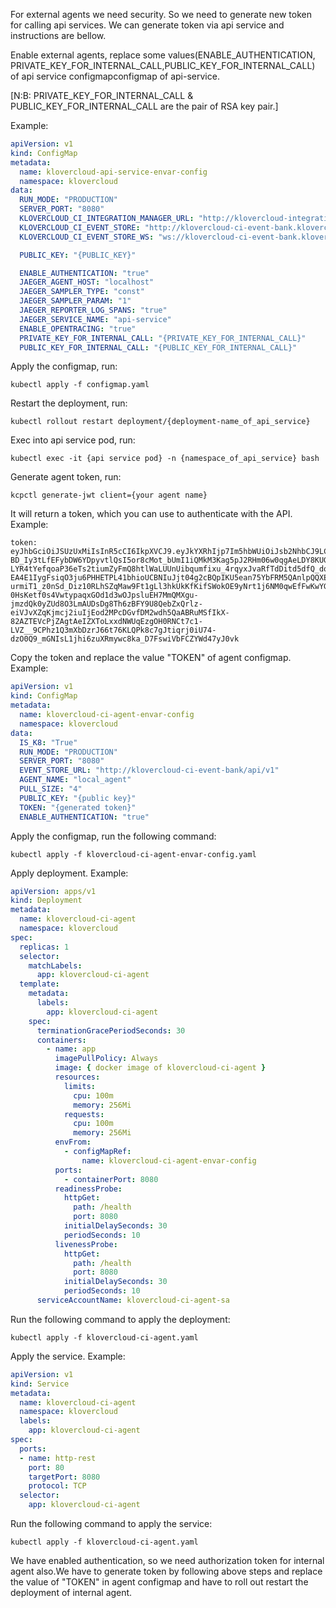 For external agents we need security. So we need to generate new token for calling api services. We can generate token
via api service and instructions are bellow.

Enable external agents, replace some values(ENABLE_AUTHENTICATION,
PRIVATE_KEY_FOR_INTERNAL_CALL,PUBLIC_KEY_FOR_INTERNAL_CALL) of api service configmapconfigmap of api-service.

[N:B: PRIVATE_KEY_FOR_INTERNAL_CALL & PUBLIC_KEY_FOR_INTERNAL_CALL are the pair of RSA key pair.]

Example:

```yml
apiVersion: v1
kind: ConfigMap
metadata:
  name: klovercloud-api-service-envar-config
  namespace: klovercloud
data:
  RUN_MODE: "PRODUCTION"
  SERVER_PORT: "8080"
  KLOVERCLOUD_CI_INTEGRATION_MANAGER_URL: "http://klovercloud-integration-manager.klovercloud.svc.cluster.local/api/v1"
  KLOVERCLOUD_CI_EVENT_STORE: "http://klovercloud-ci-event-bank.klovercloud.svc.cluster.local/api/v1"
  KLOVERCLOUD_CI_EVENT_STORE_WS: "ws://klovercloud-ci-event-bank.klovercloud.svc.cluster.local/api/v1"

  PUBLIC_KEY: "{PUBLIC_KEY}"

  ENABLE_AUTHENTICATION: "true"
  JAEGER_AGENT_HOST: "localhost"
  JAEGER_SAMPLER_TYPE: "const"
  JAEGER_SAMPLER_PARAM: "1"
  JAEGER_REPORTER_LOG_SPANS: "true"
  JAEGER_SERVICE_NAME: "api-service"
  ENABLE_OPENTRACING: "true"
  PRIVATE_KEY_FOR_INTERNAL_CALL: "{PRIVATE_KEY_FOR_INTERNAL_CALL}"
  PUBLIC_KEY_FOR_INTERNAL_CALL: "{PUBLIC_KEY_FOR_INTERNAL_CALL}"
```

Apply the configmap, run:

```
kubectl apply -f configmap.yaml
```

Restart the deployment, run:

```
kubectl rollout restart deployment/{deployment-name_of_api_service}
```

Exec into api service pod, run:

```
kubectl exec -it {api service pod} -n {namespace_of_api_service} bash
```

Generate agent token, run:

```
kcpctl generate-jwt client={your agent name}
```

It will return a token, which you can use to authenticate with the API. Example:

```
token:  eyJhbGciOiJSUzUxMiIsInR5cCI6IkpXVCJ9.eyJkYXRhIjp7Im5hbWUiOiJsb2NhbCJ9LCJleHAiOjUyNTI1MjU4NDAsImlhdCI6MTY1MjUyNTg0MH0.iK2TuESPqeL8SAcnNN-BD_Iy3tLfEFybDW6YDpyvtlQsI5or8cMot_bUmI1iQMkM3Kag5pJ2RHm06w0qgAeLDY8KUGk7mIAWlo41Grdls8vTkyIoVeyE-LYR4tYefqoaP36eTs2tiumZyFmQ8htlWaLUUnUibqumfixu_4rqyxJvaRfTdDitd5dfQ_dqpsmgv18-EA4E1IygFsiqO3ju6PHHETPL41bhioUCBNIuJjt04g2cBQpIKU5ean75YbFRM5QAnlpQQXE-urmiT1_z0nSd_Diz10RLhSZqMaw9Ft1gLl3hkUkKfKifSWokOE9yNrt1j6NM0qwEfFwKwYGEF8DXTBiVmgCEP06DZKcTxj9I_edku2NzhRiOAtYh4zqN_i9VkeMndJGDRm8p29z9qjAr-0HsKetf0s4VwtypaqxGOd1d3wOJpsluEH7MmQMXgu-jmzdQk0yZUd8O3LmAUDsDg8Th6zBFY9U8QebZxQrlz-eiVJvXZqKjmcj2iuIjEod2MPcDGvfDM2wdh5QaABRuMSfIkX-82AZTEVcPjZAgtAeIZXToLxxdNWUqEzgOH0RNCt7c1-LVZ__9CPhz1Q3mXbDzrJ66t76KLQPk8c7gJtiqrj0iU74-dzO0Q9_mGNIsL1jhi6zuXRmywc8ka_D7FswiVbFCZYWd47yJ0vk
```

Copy the token and replace the value "TOKEN" of agent configmap. Example:

```yml
apiVersion: v1
kind: ConfigMap
metadata:
  name: klovercloud-ci-agent-envar-config
  namespace: klovercloud
data:
  IS_K8: "True"
  RUN_MODE: "PRODUCTION"
  SERVER_PORT: "8080"
  EVENT_STORE_URL: "http://klovercloud-ci-event-bank/api/v1"
  AGENT_NAME: "local_agent"
  PULL_SIZE: "4"
  PUBLIC_KEY: "{public key}"
  TOKEN: "{generated token}"
  ENABLE_AUTHENTICATION: "true"
```

Apply the configmap, run the following command:

```
kubectl apply -f klovercloud-ci-agent-envar-config.yaml
```

Apply deployment. Example:

```yml
apiVersion: apps/v1
kind: Deployment
metadata:
  name: klovercloud-ci-agent
  namespace: klovercloud
spec:
  replicas: 1
  selector:
    matchLabels:
      app: klovercloud-ci-agent
  template:
    metadata:
      labels:
        app: klovercloud-ci-agent
    spec:
      terminationGracePeriodSeconds: 30
      containers:
        - name: app
          imagePullPolicy: Always
          image: { docker image of klovercloud-ci-agent }
          resources:
            limits:
              cpu: 100m
              memory: 256Mi
            requests:
              cpu: 100m
              memory: 256Mi
          envFrom:
            - configMapRef:
                name: klovercloud-ci-agent-envar-config
          ports:
            - containerPort: 8080
          readinessProbe:
            httpGet:
              path: /health
              port: 8080
            initialDelaySeconds: 30
            periodSeconds: 10
          livenessProbe:
            httpGet:
              path: /health
              port: 8080
            initialDelaySeconds: 30
            periodSeconds: 10
      serviceAccountName: klovercloud-ci-agent-sa
```

Run the following command to apply the deployment:

```
kubectl apply -f klovercloud-ci-agent.yaml
```

Apply the service. Example:

```yml
apiVersion: v1
kind: Service
metadata:
  name: klovercloud-ci-agent
  namespace: klovercloud
  labels:
    app: klovercloud-ci-agent
spec:
  ports:
  - name: http-rest
    port: 80
    targetPort: 8080
    protocol: TCP
  selector:
    app: klovercloud-ci-agent
```

Run the following command to apply the service:

```
kubectl apply -f klovercloud-ci-agent.yaml
```

We have enabled authentication, so we need authorization token for internal agent also.We have to generate token by
following above steps and replace the value of "TOKEN" in agent configmap and have to roll out restart the deployment of
internal agent.